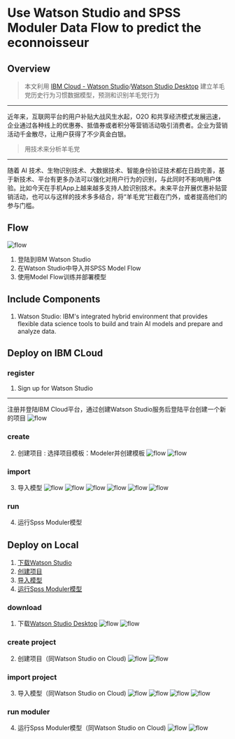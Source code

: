 Use Watson Studio and SPSS Moduler Data Flow to predict the econnoisseur
===
Overview
---
>本文利用 [IBM Cloud - Watson Studio](cloud.ibm.com)/[Watson Studio Desktop](https://www.ibm.com/cloud/watson-studio) 建立羊毛党历史行为习惯数据模型，预测和识别羊毛党行为
-----

近年来，互联网平台的用户补贴大战风生水起，O2O 和共享经济模式发展迅速，企业通过各种线上的优惠券、抵值券或者积分等营销活动吸引消费者。企业为营销活动千金散尽，让用户获得了不少真金白银。


>用技术来分析羊毛党
-----
随着 AI 技术、生物识别技术、大数据技术、智能身份验证技术都在日趋完善，基于新技术、平台有更多办法可以强化对用户行为的识别，与此同时不影响用户体验。比如今天在手机App上越来越多支持人脸识别技术。未来平台开展优惠补贴营销活动，也可以与这样的技术多多结合，将“羊毛党”拦截在门外，或者提高他们的参与门槛。

Flow
---
![flow](https://github.com/JiaYinLei0809/econnoisseur/blob/master/source/flow_20190614092004.jpg)

1. 登陆到IBM Watson Studio<br>
2. 在Watson Studio中导入并SPSS Model Flow<br>
3. 使用Model Flow训练并部署模型<br>

Include Components
---
1. Watson Studio: IBM's integrated hybrid environment that provides flexible data science tools to build and train AI models and prepare and analyze data.<br>

Deploy on IBM CLoud
---
### register
1. Sign up for Watson Studio
---
注册并登陆IBM Cloud平台，通过创建Watson Studio服务后登陆平台创建一个新的项目
![flow](https://github.com/JiaYinLei0809/econnoisseur/blob/master/source/IC01.jpg)

### create
2. 创建项目 : 选择项目模板：Modeler并创建模板
![flow](https://github.com/JiaYinLei0809/econnoisseur/blob/master/source/IC02.png)
![flow](https://github.com/JiaYinLei0809/econnoisseur/blob/master/source/IC03.png)


### import
3. 导入模型
![flow](https://github.com/JiaYinLei0809/econnoisseur/blob/master/source/IC04.png)
![flow](https://github.com/JiaYinLei0809/econnoisseur/blob/master/source/IC05.png)
![flow](https://github.com/JiaYinLei0809/econnoisseur/blob/master/source/IC06.png)
![flow](https://github.com/JiaYinLei0809/econnoisseur/blob/master/source/IC08.png)
![flow](https://github.com/JiaYinLei0809/econnoisseur/blob/master/source/IC09.png)
![flow](https://github.com/JiaYinLei0809/econnoisseur/blob/master/source/IC10.png)

### run
4. 运行Spss Moduler模型

Deploy on Local
---
1. [下载Watson Studio](###download) <br>
2. [创建项目](###create-project) <br>
3. [导入模型](###import-project)<br>
4. [运行Spss Moduler模型](###run-moduler)<br>

### download
1. 下载[Watson Studio Desktop](https://www.ibm.com/cloud/watson-studio?loc=cn-zh)
![flow](https://github.com/JiaYinLei0809/econnoisseur/blob/master/source/屏幕截图(78).png)
![flow](https://github.com/JiaYinLei0809/econnoisseur/blob/master/source/屏幕截图(79).png)

### create project 
2. 创建项目（同Watson Studio on Cloud)
![flow](https://github.com/JiaYinLei0809/econnoisseur/blob/master/source/屏幕截图(82).png)
![flow](https://github.com/JiaYinLei0809/econnoisseur/blob/master/source/屏幕截图(81).png)

### import project
3. 导入模型（同Watson Studio on Cloud)
![flow](https://github.com/JiaYinLei0809/econnoisseur/blob/master/source/屏幕截图(83).png)
![flow](https://github.com/JiaYinLei0809/econnoisseur/blob/master/source/屏幕截图(84).png)
![flow](https://github.com/JiaYinLei0809/econnoisseur/blob/master/source/屏幕截图(85).png)
![flow](https://github.com/JiaYinLei0809/econnoisseur/blob/master/source/屏幕截图(86).png)

### run moduler
4. 运行Spss Moduler模型（同Watson Studio on Cloud)
![flow](https://github.com/JiaYinLei0809/econnoisseur/blob/master/source/屏幕截图(117).png)
![flow](https://github.com/JiaYinLei0809/econnoisseur/blob/master/source/屏幕截图(119).png)
